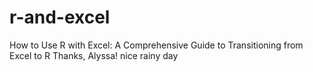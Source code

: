 # r-and-excel
How to Use R with Excel: A Comprehensive Guide to Transitioning from Excel to R
Thanks, Alyssa! nice rainy day
